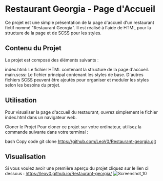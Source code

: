 # Restaurant Georgia - Page d'Accueil
Ce projet est une simple présentation de la page d'accueil d'un restaurant fictif nommé "Restaurant Georgia". Il est réalisé à l'aide de HTML pour la structure de la page et de SCSS pour les styles.

## Contenu du Projet
Le projet est composé des éléments suivants :

index.html: Le fichier HTML contenant la structure de la page d'accueil.
main.scss: Le fichier principal contenant les styles de base.
D'autres fichiers SCSS peuvent être ajoutés pour organiser et moduler les styles selon les besoins du projet.

## Utilisation
Pour visualiser la page d'accueil du restaurant, ouvrez simplement le fichier index.html dans un navigateur web.

Cloner le Projet
Pour cloner ce projet sur votre ordinateur, utilisez la commande suivante dans votre terminal :

bash
Copy code
git clone https://github.com/LeoV0/Restaurant-georgia.git

## Visualisation
Si vous voulez avoir une première aperçu du projet cliquez sur le lien ci dessous :
https://leov0.github.io/Restaurant-georgia/
![Screenshot_10](https://github.com/LeoV0/Restaurant-georgia/assets/90071559/dbbf0b97-4a92-4b7d-a259-23d263cbe24f)

